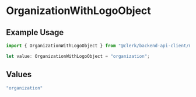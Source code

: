 # OrganizationWithLogoObject

## Example Usage

```typescript
import { OrganizationWithLogoObject } from "@clerk/backend-api-client/models/components";

let value: OrganizationWithLogoObject = "organization";
```

## Values

```typescript
"organization"
```